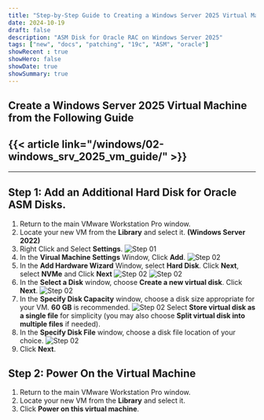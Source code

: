 ```yaml
---
title: "Step-by-Step Guide to Creating a Windows Server 2025 Virtual Machine"
date: 2024-10-19
draft: false
description: "ASM Disk for Oracle RAC on Windows Server 2025"
tags: ["new", "docs", "patching", "19c", "ASM", "oracle"]
showRecent : true
showHero: false
showDate: true
showSummary: true
---
```


## Create a Windows Server 2025 Virtual Machine from the Following Guide
{{< article link="/windows/02-windows_srv_2025_vm_guide/" >}}
---

---

## Step 1: Add an Additional Hard Disk for Oracle ASM Disks.
1. Return to the main VMware Workstation Pro window.
2. Locate your new VM from the **Library** and select it. **(Windows Server 2022)**
3. Right Click and Select **Settings**.
![Step 01](/windows/02-windows_srv_2025_vm_guide/screenshots/99-Add_extra_drive.png)
4. In the **Virual Machine Settings** Window, Click **Add**.
![Step 02](/windows/02-windows_srv_2025_vm_guide/screenshots/16_Create_a_VM.png)
5. In the **Add Hardware Wizard** Window, select **Hard Disk**. Click **Next**, select **NVMe** and Click **Next**
![Step 02](/windows/02-windows_srv_2025_vm_guide/screenshots/17_Create_a_VM.png)
![Step 02](/windows/02-windows_srv_2025_vm_guide/screenshots/18_Create_a_VM.png)
6. In the **Select a Disk** window, choose **Create a new virtual disk**. Click **Next**.
![Step 02](/windows/02-windows_srv_2025_vm_guide/screenshots/19_Create_a_VM.png)
7. In the **Specify Disk Capacity** window, choose a disk size appropriate for your VM. **60 GB** is recommended.
![Step 02](/windows/02-windows_srv_2025_vm_guide/screenshots/20_Create_a_VM.png)
Select **Store virtual disk as a single file** for simplicity (you may also choose **Split virtual disk into multiple files** if needed).
8. In the **Specify Disk File** window, choose a disk file location of your choice.
![Step 02](/windows/02-windows_srv_2025_vm_guide/screenshots/21_Create_a_VM.png)
9. Click **Next**.


## Step 2: Power On the Virtual Machine

1. Return to the main VMware Workstation Pro window.
2. Locate your new VM from the **Library** and select it.
3. Click **Power on this virtual machine**.


